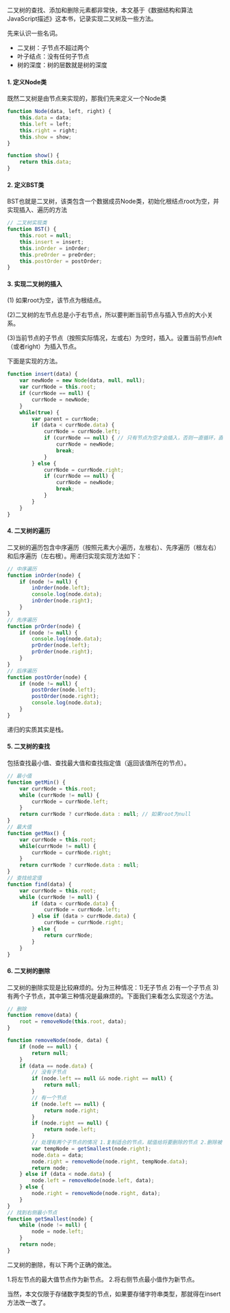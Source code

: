 二叉树的查找、添加和删除元素都非常快，本文基于《数据结构和算法JavaScript描述》这本书，记录实现二叉树及一些方法。

先来认识一些名词。

* 二叉树：子节点不超过两个
* 叶子结点：没有任何子节点
* 树的深度：树的层数就是树的深度

#### 1. 定义Node类 
既然二叉树是由节点来实现的，那我们先来定义一个Node类

``` JavaScript
function Node(data, left, right) {
    this.data = data;
    this.left = left;
    this.right = right;
    this.show = show;
}

function show() {
    return this.data;
}
```

#### 2. 定义BST类
BST也就是二叉树，该类包含一个数据成员Node类，初始化根结点root为空，并实现插入、遍历的方法


``` JavaScript
// 二叉树实现类
function BST() {
    this.root = null;
    this.insert = insert;
    this.inOrder = inOrder;
    this.preOrder = preOrder;
    this.postOrder = postOrder;
}
```
#### 3. 实现二叉树的插入
(1) 如果root为空，该节点为根结点。

(2)二叉树的左节点总是小于右节点，所以要判断当前节点与插入节点的大小关系。

(3)当前节点的子节点（按照实际情况，左或右）为空时，插入。设置当前节点left（或者right）为插入节点。

下面是实现的方法。

``` JavaScript
function insert(data) {
    var newNode = new Node(data, null, null);
    var currNode = this.root;
    if (currNode == null) {
        currNode = newNode;
    }
    while(true) {
        var parent = currNode;
        if (data < currNode.data) { 
            currNode = currNode.left;
            if (currNode == null) { // 只有节点为空才会插入，否则一直循环，直到找到适合的地方插入
                currNode = newNode;
                break;
            }
        } else {
            currNode = currNode.right;
            if (currNode == null) {
                currNode = newNode;
                break;
            }
        }
    }
}
```
#### 4. 二叉树的遍历
二叉树的遍历包含中序遍历（按照元素大小遍历，左根右）、先序遍历（根左右）和后序遍历（左右根）。用递归实现实现方法如下：


``` JavaScript
// 中序遍历
function inOrder(node) {
    if (node != null) {
        inOrder(node.left);
        console.log(node.data);
        inOrder(node.right);
    }
}
// 先序遍历
function prOrder(node) {
    if (node != null) {
        console.log(node.data);
        prOrder(node.left);
        prOrder(node.right);
    }
}
// 后序遍历
function postOrder(node) {
    if (node != null) {
        postOrder(node.left);
        postOrder(node.right);
        console.log(node.data);
    }
}
```
递归的实质其实是栈。

#### 5. 二叉树的查找
包括查找最小值、查找最大值和查找指定值（返回该值所在的节点）。


``` JavaScript
// 最小值
function getMin() {
    var currNode = this.root;
    while (currNode != null) {
        currNode = currNode.left;
    }
    return currNode ? currNode.data : null; // 如果root为null
}
// 最大值
function getMax() {
    var currNode = this.root;
    while(currNode != null) {
        currNode = currNode.right;
    }
    return currNode ? currNode.data : null;
}
// 查找给定值
function find(data) {
    var currNode = this.root;
    while (currNode != null) {
        if (data < currNode.data) {
            currNode = currNode.left;
        } else if (data > currNode.data) {
            currNode = currNode.right;
        } else {
            return currNode;
        }
    }
}
```

#### 6. 二叉树的删除
二叉树的删除实现是比较麻烦的。分为三种情况：1)无子节点 2)有一个子节点 3)有两个子节点，其中第三种情况是最麻烦的。下面我们来看怎么实现这个方法。


``` JavaScript
// 删除
function remove(data) {
    root = removeNode(this.root, data);
}

function removeNode(node, data) {
    if (node == null) {
        return null;
    }
    if (data == node.data) {
        // 没有子节点
        if (node.left == null && node.right == null) {
            return null;
        }
        // 有一个节点
        if (node.left == null) {
            return node.right;
        }
        if (node.right == null) {
            return node.left;
        }
        // 处理有两个子节点的情况 1.复制适合的节点，赋值给将要删除的节点 2.删除被复制的节点（该节点没有/只有一个子节点）
        var tempNode = getSmallest(node.right);
        node.data = data;
        node.right = removeNode(node.right, tempNode.data);
        return node;
    } else if (data < node.data) {
        node.left = removeNode(node.left, data);
    } else {
        node.right = removeNode(node.right, data);
    }
}
// 找到右侧最小节点
function getSmallest(node) {
    while (node != null) {
        node = node.left;
    }
    return node;
}
```
二叉树的删除，有以下两个正确的做法。

1.将左节点的最大值节点作为新节点。
2.将右侧节点最小值作为新节点。

当然，本文仅限于存储数字类型的节点，如果要存储字符串类型，那就得在insert方法改一改了。



